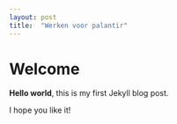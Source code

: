 ```yaml
---
layout: post
title:  "Werken voor palantir"
---
```


# Welcome

**Hello world**, this is my first Jekyll blog post.

I hope you like it!
